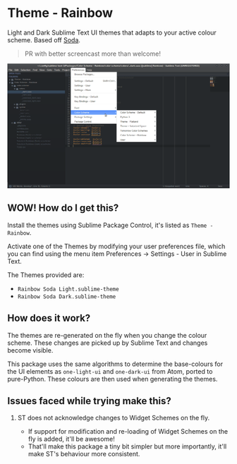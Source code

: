 # Theme - Rainbow

Light and Dark Sublime Text UI themes that adapts to your active colour scheme. Based off [Soda].

> PR with better screencast more than welcome!

![Screencast](./screencast.gif)

## WOW! How do I get this?

Install the themes using Sublime Package Control, it's listed as `Theme - Rainbow`.

Activate one of the Themes by modifying your user preferences file, which you
can find using the menu item Preferences -> Settings - User in Sublime Text.

The Themes provided are:

 - `Rainbow Soda Light.sublime-theme`
 - `Rainbow Soda Dark.sublime-theme`

## How does it work?
The themes are re-generated on the fly when you change the colour scheme. These changes are picked up by Sublime Text and changes become visible.

This package uses the same algorithms to determine the base-colours for the UI elements as `one-light-ui` and `one-dark-ui` from Atom, ported to pure-Python. These colours are then used when generating the themes.

## Issues faced while trying make this?

1. ST does not acknowledge changes to Widget Schemes on the fly.

   - If support for modification and re-loading of Widget Schemes on the fly is added, it'll be awesome! 
   - That'll make this package a tiny bit simpler but more importantly, it'll make ST's behaviour more consistent.

  [Soda]: https://github.com/buymeasoda/soda-theme
